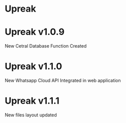# Upreak 

# Upreak v1.0.9
New Cetral Database Function Created

# Upreak v1.1.0
New Whatsapp Cloud API Integrated in web application

# Upreak v1.1.1
New files layout updated
